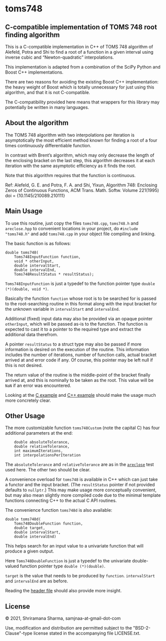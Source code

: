 # toms748

## C-compatible implementation of TOMS 748 root finding algorithm

This is a C-compatible implementation in C++ of TOMS 748 algorithm of Alefeld, Potra and Shi to find a root of a
function in a given interval using inverse cubic and “Newton-quadratic” interpolations.

This implementation is adapted from a combination of the SciPy Python and Boost C++ implementations.

There are two reasons for avoiding the existing Boost C++ implementation: the heavy weight of Boost which is totally
unnecessary for just using this algorithm, and that it is not C-compatible.

The C-compatibility provided here means that wrappers for this library may potentially be written in many languages.

## About the algorithm

The TOMS 748 algorithm with two interpolations per iteration is asymptotically the most efficient method known for
finding a root of a four times continuously differentiable function.

In contrast with Brent’s algorithm, which may only decrease the length of the enclosing bracket on the last step, this
algorithm decreases it at each iteration with the same asymptotic efficiency as it finds the root.

Note that this algorithm requires that the function is continuous.

Ref:
Alefeld, G. E. and Potra, F. A. and Shi, Yixun,
Algorithm 748: Enclosing Zeros of Continuous Functions,
ACM Trans. Math. Softw. Volume 221(1995) doi = {10.1145/210089.210111}

## Main Usage

To use this routine, just copy the files `toms748.cpp`, `toms748.h` and `areclose.hpp` to convenient locations in your
project, do `#include "toms748.h"` and add `toms748.cpp` in your object file compiling and linking.

The basic function is as follows:

```
double toms748(
    Toms748InputFunction function,
    void * otherInput,
    double intervalStart,
    double intervalEnd,
    Toms748ResultStatus * resultStatus);
```

`Toms748InputFunction` is just a typedef to the function pointer type `double (*)(double, void *)`.

Basically the function `function` whose root is to be searched for is passed to the root-searching routine in this
format along with the input bracket for the unknown variable in `intervalStart` and `intervalEnd`.

Additional (fixed) input data may also be provided via an opaque pointer `otherInput`, which will be passed as-is to the
function. The function is expected to cast it to a pointer to the required type and extract the additional data
therefrom.

A pointer `resultStatus` to a struct type may also be passed if more information is desired on the execution of the
routine. This information includes the number of iterations, number of function calls, actual bracket arrived at and
error code if any. Of course, this pointer may be left null if this is not desired.

The return value of the routine is the middle-point of the bracket finally arrived at, and this is nominally to be taken
as the root. This value will be `NaN` if an error was encountered.

Looking at the [C example](examples/example.c) and [C++ example](examples/example.cpp)
should make the usage much more concretely clear.

## Other Usage

The more customizable function `toms748Custom` (note the capital C) has four additional parameters at the end:

```
    double absoluteTolerance,
    double relativeTolerance,
    int maximumIterations,
    int interpolationsPerIteration
```

The `absoluteTolerance` and `relativeTolerance` are as in the [`areclose`](https://github.com/jamadagni/areclose) test
used here. The other two should be clear.

A convenience overload for `toms748` is available in C++ which can just take a functor and the input bracket. (The
`resultStatus` pointer if not provided defaults to `nullptr`.) This may make usage more conceptually convenient, but may
also mean slightly more compiled code due to the minimal template functions connecting C++ to the actual C API routines.

The convenience function `toms748d` is also available:

```
double toms748d(
    Toms748DoubleFunction function,
    double target,
    double intervalStart,
    double intervalEnd)
```

This helps search for an input value to a univariate function that will produce a given output.

Here `Toms748DoubleFunction` is just a typedef to the univariate double-valued function pointer type `double (*)(double)`.

`target` is the value that needs to be produced by `function`. `intervalStart` and `intervalEnd` are as before.

Reading the [header file](toms748.h) should also provide more insight.

## License

© 2021, Shriramana Sharma, samjnaa-at-gmail-dot-com

Use, modification and distribution are permitted subject to the "BSD-2-Clause"-type license stated in the accompanying file LICENSE.txt.
